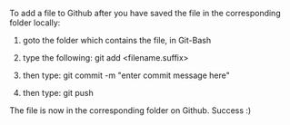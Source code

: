 To add a file to Github after you have saved the file in the corresponding folder locally:

1. goto the folder which contains the file, in Git-Bash

2. type the following: git add <filename.suffix>
3. then type: git commit -m "enter commit message here"
4. then type: git push

The file is now in the corresponding folder on Github. Success :) 